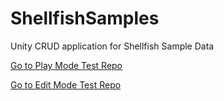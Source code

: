 # ShellfishSamples
Unity CRUD application for Shellfish Sample Data

[Go to Play Mode Test Repo](https://github.com/Bocolo/DhellFishPlayTests/tree/main) 

[Go to Edit Mode Test Repo](https://github.com/Bocolo/ShellfishEditModeTests) 
